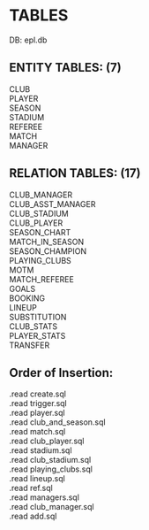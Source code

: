 # TABLES

DB: epl.db

## ENTITY TABLES: (7)

CLUB</br>
PLAYER</br>
SEASON</br>
STADIUM</br>
REFEREE</br>
MATCH</br>
MANAGER</br>

## RELATION TABLES: (17)

CLUB_MANAGER</br>
CLUB_ASST_MANAGER</br>
CLUB_STADIUM</br>
CLUB_PLAYER</br>
SEASON_CHART</br>
MATCH_IN_SEASON</br>
SEASON_CHAMPION</br>
PLAYING_CLUBS</br>
MOTM</br>
MATCH_REFEREE</br>
GOALS</br>
BOOKING</br>
LINEUP</br>
SUBSTITUTION</br>
CLUB_STATS</br>
PLAYER_STATS</br>
TRANSFER</br>

## Order of Insertion:

.read create.sql</br>
.read trigger.sql</br>
.read player.sql</br>
.read club_and_season.sql</br>
.read match.sql </br>
.read club_player.sql </br>
.read stadium.sql </br>
.read club_stadium.sql 		</br>
.read playing_clubs.sql 	</br>
.read lineup.sql  	</br>
.read ref.sql 		</br>
.read managers.sql  </br>
.read club_manager.sql </br>
.read add.sql 		</br>
